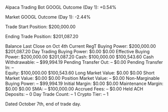 Alpaca Trading Bot GOOGL Outcome (Day 1): +0.54%

Market GOOGL Outcome (Day 1): -2.44%

Trade Start Position: $200,000.00

Ending Trade Position: $201,087.20

Balance	        Last Close on Oct 4th	  Current
RegT Buying Power:	$200,000.00	          $201,087.20
Day Trading Buying Power:	$0.00	        $0.00
Effective Buying Power:	$200,000.00	    $201,087.20
Cash:	$100,000.00	                      $100,543.60
Cash Withdrawable:	–	                    $99,994.19
Pending Transfer Out:	–	$0.00
Pending Transfer In:	–	
Equity:	$100,000.00	                    $100,543.60
Long Market Value:	$0.00	                $0.00
Short Market Value:	$0.00	              $0.00
Position Market Value:	–	$0.00
Non-Marginable Buying Power:	–	$99,994.19
Initial Margin:	$0.00	                  $0.00
Maintenance Margin:	$0.00	              $0.00
SMA:	–	$100,000.00
Accrued Fees:	–	$0.00
Held ACH Deposits:	–	0
Day Trade Count:	–	1
Crypto Tier:	–	1


Dated October 7th, end of trade day. 
